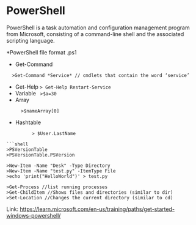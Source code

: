 # PowerShell
PowerShell is a task automation and configuration management program from Microsoft, consisting of a command-line shell and the associated scripting language.

*PowerShell file format .ps1

* Get-Command
```
  >Get-Command *Service* // cmdlets that contain the word ‘service’
```
* Get-Help
```> Get-Help Restart-Service```
* Variable
``` >$a=30```
* Array
  ``` >$nameArray = @("john", "Joe", "Mary")
	>$nameArray[0]
  ```
* Hashtable
  ```> $user=@{FirstName="John"; LastName="Smith"; MiddleInitial="J"; Age=40}
	    > $User.LastName
```
```shell
>PSVersionTable
>PSVersionTable.PSVersion

>New-Item -Name "Desk" -Type Directory
>New-Item -Name "test.py" -ItemType File
>echo 'print("HelloWorld")' > test.py

>Get-Process //list running processes
>Get-ChildItem //Shows files and directories (similar to dir)
>Set-Location //Changes the current directory (similar to cd)
```
Link: https://learn.microsoft.com/en-us/training/paths/get-started-windows-powershell/
